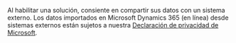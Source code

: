 Al habilitar una solución, consiente en compartir sus datos con un sistema externo. Los datos importados en Microsoft Dynamics 365 (en línea) desde sistemas externos están sujetos a nuestra [Declaración de privacidad de Microsoft](http://go.microsoft.com/fwlink/p/?LinkID=521839).